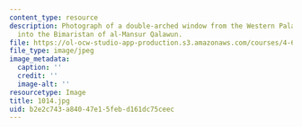 ```yaml
---
content_type: resource
description: Photograph of a double-arched window from the Western Palace incorporated
  into the Bimaristan of al-Mansur Qalawun.
file: https://ol-ocw-studio-app-production.s3.amazonaws.com/courses/4-615-the-architecture-of-cairo-spring-2002/b2e2c743a84047e15febd161dc75ceec_1014.jpg
file_type: image/jpeg
image_metadata:
  caption: ''
  credit: ''
  image-alt: ''
resourcetype: Image
title: 1014.jpg
uid: b2e2c743-a840-47e1-5feb-d161dc75ceec
---
```

